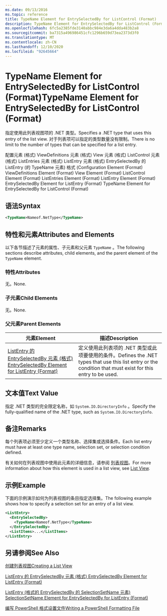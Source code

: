 ```yaml
---
ms.date: 09/13/2016
ms.topic: reference
title: TypeName Element for EntrySelectedBy for ListControl (Format)
description: TypeName Element for EntrySelectedBy for ListControl (Format)
ms.openlocfilehash: 6fc5a2385fde3140abbc984e3da6a4dda483b2a8
ms.sourcegitcommit: ba7315a496986451cfc1296b659d73ea2373d3f0
ms.translationtype: MT
ms.contentlocale: zh-CN
ms.lasthandoff: 12/10/2020
ms.locfileid: "92645664"
---
```

# <a name="typename-element-for-entryselectedby-for-listcontrol-format"></a><span data-ttu-id="e1237-103">TypeName Element for EntrySelectedBy for ListControl (Format)</span><span class="sxs-lookup"><span data-stu-id="e1237-103">TypeName Element for EntrySelectedBy for ListControl (Format)</span></span>

<span data-ttu-id="e1237-104">指定使用此列表视图项的 .NET 类型。</span><span class="sxs-lookup"><span data-stu-id="e1237-104">Specifies a .NET type that uses this entry of the list view.</span></span> <span data-ttu-id="e1237-105">对于列表项可以指定的类型数量没有限制。</span><span class="sxs-lookup"><span data-stu-id="e1237-105">There is no limit to the number of types that can be specified for a list entry.</span></span>

<span data-ttu-id="e1237-106">配置元素 (格式) ViewDefinitions 元素 (格式) View 元素 (格式) ListControl 元素 (格式) ListEntries 元素 (格式) ListEntry 元素 (格式) EntrySelectedBy 的 ListEntry (的 TypeName 元素) 格式 (</span><span class="sxs-lookup"><span data-stu-id="e1237-106">Configuration Element (Format) ViewDefinitions Element (Format) View Element (Format) ListControl Element (Format) ListEntries Element (Format) ListEntry Element (Format) EntrySelectedBy Element for ListEntry (Format) TypeName Element for EntrySelectedBy for ListControl (Format)</span></span>

## <a name="syntax"></a><span data-ttu-id="e1237-107">语法</span><span class="sxs-lookup"><span data-stu-id="e1237-107">Syntax</span></span>

```xml
<TypeName>Nameof.NetType</TypeName>
```

## <a name="attributes-and-elements"></a><span data-ttu-id="e1237-108">特性和元素</span><span class="sxs-lookup"><span data-stu-id="e1237-108">Attributes and Elements</span></span>

<span data-ttu-id="e1237-109">以下各节描述了元素的属性、子元素和父元素 `TypeName` 。</span><span class="sxs-lookup"><span data-stu-id="e1237-109">The following sections describe attributes, child elements, and the parent element of the `TypeName` element.</span></span>

### <a name="attributes"></a><span data-ttu-id="e1237-110">特性</span><span class="sxs-lookup"><span data-stu-id="e1237-110">Attributes</span></span>

<span data-ttu-id="e1237-111">无。</span><span class="sxs-lookup"><span data-stu-id="e1237-111">None.</span></span>

### <a name="child-elements"></a><span data-ttu-id="e1237-112">子元素</span><span class="sxs-lookup"><span data-stu-id="e1237-112">Child Elements</span></span>

<span data-ttu-id="e1237-113">无。</span><span class="sxs-lookup"><span data-stu-id="e1237-113">None.</span></span>

### <a name="parent-elements"></a><span data-ttu-id="e1237-114">父元素</span><span class="sxs-lookup"><span data-stu-id="e1237-114">Parent Elements</span></span>

|<span data-ttu-id="e1237-115">元素</span><span class="sxs-lookup"><span data-stu-id="e1237-115">Element</span></span>|<span data-ttu-id="e1237-116">描述</span><span class="sxs-lookup"><span data-stu-id="e1237-116">Description</span></span>|
|-------------|-----------------|
|[<span data-ttu-id="e1237-117">ListEntry 的 EntrySelectedBy 元素 (格式) </span><span class="sxs-lookup"><span data-stu-id="e1237-117">EntrySelectedBy Element for ListEntry (Format)</span></span>](./entryselectedby-element-for-listentry-for-listcontrol-format.md)|<span data-ttu-id="e1237-118">定义使用此列表项的 .NET 类型或此项要使用的条件。</span><span class="sxs-lookup"><span data-stu-id="e1237-118">Defines the .NET types that use this list entry or the condition that must exist for this entry to be used.</span></span>|

## <a name="text-value"></a><span data-ttu-id="e1237-119">文本值</span><span class="sxs-lookup"><span data-stu-id="e1237-119">Text Value</span></span>

<span data-ttu-id="e1237-120">指定 .NET 类型的完全限定名称，如 `System.IO.DirectoryInfo` 。</span><span class="sxs-lookup"><span data-stu-id="e1237-120">Specify the fully-qualified name of the .NET type, such as `System.IO.DirectoryInfo`.</span></span>

## <a name="remarks"></a><span data-ttu-id="e1237-121">备注</span><span class="sxs-lookup"><span data-stu-id="e1237-121">Remarks</span></span>

<span data-ttu-id="e1237-122">每个列表项必须至少定义一个类型名称、选择集或选择条件。</span><span class="sxs-lookup"><span data-stu-id="e1237-122">Each list entry must have at least one type name, selection set, or selection condition defined.</span></span>

<span data-ttu-id="e1237-123">有关如何在列表视图中使用此元素的详细信息，请参阅 [列表视图](./creating-a-list-view.md)。</span><span class="sxs-lookup"><span data-stu-id="e1237-123">For more information about how this element is used in a list view, see [List View](./creating-a-list-view.md).</span></span>

## <a name="example"></a><span data-ttu-id="e1237-124">示例</span><span class="sxs-lookup"><span data-stu-id="e1237-124">Example</span></span>

<span data-ttu-id="e1237-125">下面的示例演示如何为列表视图的条目指定选择集。</span><span class="sxs-lookup"><span data-stu-id="e1237-125">The following example shows how to specify a selection set for an entry of a list view.</span></span>

```xml
<ListEntry>
  <EntrySelectedBy>
    <TypeName>Nameof.NetType</TypeName>
  </EntrySelectedBy>
  <ListItems>...</ListItems>
</ListEntry>
```

## <a name="see-also"></a><span data-ttu-id="e1237-126">另请参阅</span><span class="sxs-lookup"><span data-stu-id="e1237-126">See Also</span></span>

[<span data-ttu-id="e1237-127">创建列表视图</span><span class="sxs-lookup"><span data-stu-id="e1237-127">Creating a List View</span></span>](./creating-a-list-view.md)

[<span data-ttu-id="e1237-128">ListEntry 的 EntrySelectedBy 元素 (格式) </span><span class="sxs-lookup"><span data-stu-id="e1237-128">EntrySelectedBy Element for ListEntry (Format)</span></span>](./entryselectedby-element-for-listentry-for-listcontrol-format.md)

[<span data-ttu-id="e1237-129">ListEntry (格式的 EntrySelectedBy 的 SelectionSetName 元素) </span><span class="sxs-lookup"><span data-stu-id="e1237-129">SelectionSetName Element for EntrySelectedBy for ListEntry (Format)</span></span>](./selectionsetname-element-for-entryselectedby-for-listcontrol-format.md)

[<span data-ttu-id="e1237-130">编写 PowerShell 格式设置文件</span><span class="sxs-lookup"><span data-stu-id="e1237-130">Writing a PowerShell Formatting File</span></span>](./writing-a-powershell-formatting-file.md)
